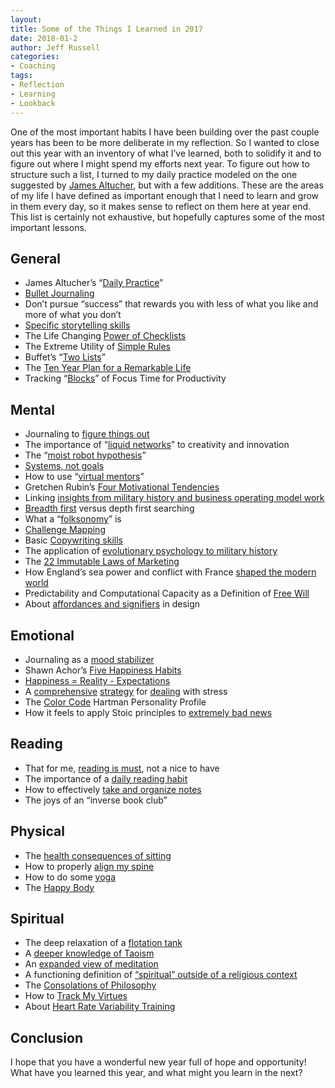 ```yaml
---
layout:  
title: Some of the Things I Learned in 2017
date: 2018-01-2  
author: Jeff Russell
categories: 
- Coaching 
tags: 
- Reflection
- Learning
- Lookback  
---
```


One of the most important habits I have been building over the past couple years has been to be more deliberate in my reflection. So I wanted to close out this year with an inventory of what I’ve learned, both to solidify it and to figure out where I might spend my efforts next year. To figure out how to structure such a list, I turned to my daily practice modeled on the one suggested by [James Altucher](https://jamesaltucher.com/), but with a few additions. These are the areas of my life I have defined as important enough that I need to learn and grow in them every day, so it makes sense to reflect on them here at year end. This list is certainly not exhaustive, but hopefully captures some of the most important lessons.

## General

- James Altucher’s “[Daily Practice](https://jamesaltucher.com/2011/02/how-to-be-the-luckiest-guy-on-the-planet-in-4-easy-steps/)”
- [Bullet Journaling](http://bulletjournal.com/)
- Don’t pursue “success” that rewards you with less of what you like and more of what you don’t
- [Specific storytelling skills](http://www.storygrid.com/)
- The Life Changing [Power of Checklists](https://smile.amazon.com/Checklist-Manifesto-How-Things-Right-ebook/dp/B0030V0PEW/ref=sr_1_1?ie=UTF8&qid=1514842869&sr=8-1&keywords=checklist+manifesto)
- The Extreme Utility of [Simple Rules](https://smile.amazon.com/Simple-Rules-Thrive-Complex-World-ebook/dp/B00LZ7GTSY/ref=sr_1_1?s=digital-text&ie=UTF8&qid=1514842900&sr=1-1&keywords=simple+rules+how+to+thrive+in+a+complex+world)
- Buffet’s “[Two Lists](https://jamesclear.com/buffett-focus)”
- The [Ten Year Plan for a Remarkable Life](https://yourtenyearplan.com/) 
- Tracking “[Blocks](http://www.blockandflowapp.com/)” of Focus Time for Productivity

## Mental

- Journaling to [figure things out](https://www.jeffrussellcoaching.com/coaching-blog/2017/12/4/journaling-as-thinking)
- The importance of “[liquid networks](https://www.ted.com/talks/steven_johnson_where_good_ideas_come_from)” to creativity and innovation
- The “[moist robot hypothesis](http://blog.dilbert.com/2015/08/17/wizard-wars/)”
- [Systems, not goals](http://blog.dilbert.com/2013/11/18/goals-vs-systems/)
- How to use “[virtual mentors](https://www.jeffrussellcoaching.com/coaching-blog/2017/9/22/virtual-mentors)” 
- Gretchen Rubin’s [Four Motivational Tendencies](https://gretchenrubin.com/2015/01/ta-da-the-launch-of-my-quiz-on-the-four-tendencies-learn-about-yourself/)
- Linking [insights from military history and business operating model work](https://sgtrussellmilhistblog.blogspot.com/2017/01/review-of-absolute-destruction-by.html)
- [Breadth first](https://en.wikipedia.org/wiki/Breadth-first_search) versus depth first searching
- What a “[folksonomy](https://en.wikipedia.org/wiki/Folksonomy)” is
- [Challenge Mapping](http://www.basadur.com/howwedoit/ChallengeMapping/tabid/86/Default.aspx)
- Basic [Copywriting skills](http://start.thecalltoaction.com/?_tglctard=true)
- The application of [evolutionary psychology to military history](https://smile.amazon.com/War-Human-Civilization-Azar-Gat-ebook/dp/B006QV81C6/ref=mt_kindle?_encoding=UTF8&me=) 
- The [22 Immutable Laws of Marketing](https://smile.amazon.com/22-Immutable-Laws-Marketing-Explained-ebook/dp/B000FC10HA/ref=sr_1_1?s=digital-text&ie=UTF8&qid=1514844163&sr=1-1&keywords=22+immutable+laws+of+marketing)
- How England’s sea power and conflict with France [shaped the modern world](https://smile.amazon.com/Influence-History-1660-1783-Military-Weapons-ebook/dp/B008TVG9K2/ref=sr_1_1?s=digital-text&ie=UTF8&qid=1514844187&sr=1-1&keywords=mahan+sea+power)
- Predictability and Computational Capacity as a Definition of [Free Will](http://esr.ibiblio.org/?p=161)
- About [affordances and signifiers](https://www.jnd.org/dn.mss/signifiers_not_affordances.html) in design

## Emotional

- Journaling as a [mood stabilizer](https://tim.blog/2015/01/15/morning-pages/)
- Shawn Achor’s [Five Happiness Habits](https://alifeofproductivity.com/5-habits-lead-happiness/)
- [Happiness = Reality - Expectations](https://waitbutwhy.com/2013/09/why-generation-y-yuppies-are-unhappy.html)
- A [comprehensive](https://www.jeffrussellcoaching.com/coaching-blog/2017/5/18/the-bathtub-model-of-stress-self-care-part-1) [strategy](https://www.jeffrussellcoaching.com/coaching-blog/2017/5/26/preventative-maintenance-self-care-part-2) for [dealing](https://www.jeffrussellcoaching.com/coaching-blog/2017/6/2/first-aid-for-stress) with stress
- The [Color Code](https://www.colorcode.com/) Hartman Personality Profile
- How it feels to apply Stoic principles to [extremely bad news](https://www.brainpickings.org/2017/05/02/seneca-consolation-to-helvia/)

## Reading

- That for me, [reading is must](https://ryanholiday.net/how-to-read-more-a-lot-more/), not a nice to have
- The importance of a [daily reading habit](https://jamesclear.com/read-more)
- How to effectively [take and organize notes](https://ryanholiday.net/the-notecard-system-the-key-for-remembering-organizing-and-using-everything-you-read/)
- The joys of an “inverse book club”

## Physical

- The [health consequences of sitting](https://smile.amazon.com/Deskbound-Standing-Up-Sitting-World-ebook/dp/B01E1HDJ64/ref=sr_1_1?ie=UTF8&qid=1514844912&sr=8-1&keywords=deskbound+standing+up+to+a+sitting+world)
- How to properly [align my spine](https://www.youtube.com/watch?v=tpqbKHBuN6k)
- How to do some [yoga](https://manflowyoga.com/)
- The [Happy Body](https://thehappybody.com/) 

## Spiritual

- The deep relaxation of a [flotation tank](https://www.jeffrussellcoaching.com/coaching-blog/2017/4/21/float-on-my-first-experience-with-a-flotation-tank)
- A [deeper knowledge of Taoism](https://www.jeffrussellcoaching.com/coaching-blog/2017/7/27/the-gleeful-iconoclasm-of-zhuangzi)
- An [expanded view of meditation](https://liveanddare.com/types-of-meditation)
- A functioning definition of [“spiritual” outside of a religious context](https://smile.amazon.com/Waking-Up-Spirituality-Without-Religion-ebook/dp/B00GEEB9YC/ref=mt_kindle?_encoding=UTF8&me=)
- The [Consolations of Philosophy](https://smile.amazon.com/Consolations-Philosophy-Vintage-International-ebook/dp/B00ATLA8RU/ref=sr_1_1?s=digital-text&ie=UTF8&qid=1514845196&sr=1-1&keywords=consolations+of+philosophy)
- How to [Track My Virtues](http://www.thirteenvirtues.com/)
- About [Heart Rate Variability Training](https://vimeo.com/240827942)

## Conclusion

I hope that you have a wonderful new year full of hope and opportunity! What have you learned this year, and what might you learn in the next?
